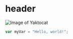 # header
![Image of Yaktocat](https://octodex.github.com/images/yaktocat.png)


``` javascript
var myVar = "Hello, world!";
```
